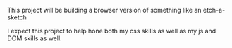 This project will be building a browser version of something like an etch-a-sketch

I expect this project to help hone both my css skills as well as my js and DOM skills as well.